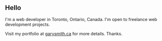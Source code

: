 ## Hello

I'm a web developer in Toronto, Ontario, Canada. I'm open to freelance web development projects. 

Visit my portfolio at [garysmith.ca](https://www.garysmith.ca) for more details. Thanks.
